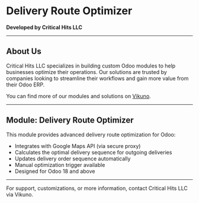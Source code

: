 # Delivery Route Optimizer

**Developed by Critical Hits LLC**

---

## About Us
Critical Hits LLC specializes in building custom Odoo modules to help businesses optimize their operations. Our solutions are trusted by companies looking to streamline their workflows and gain more value from their Odoo ERP.

You can find more of our modules and solutions on [Vikuno](https://vikuno.com/).

---

## Module: Delivery Route Optimizer

This module provides advanced delivery route optimization for Odoo:
- Integrates with Google Maps API (via secure proxy)
- Calculates the optimal delivery sequence for outgoing deliveries
- Updates delivery order sequence automatically
- Manual optimization trigger available
- Designed for Odoo 18 and above

---

For support, customizations, or more information, contact Critical Hits LLC via Vikuno.
